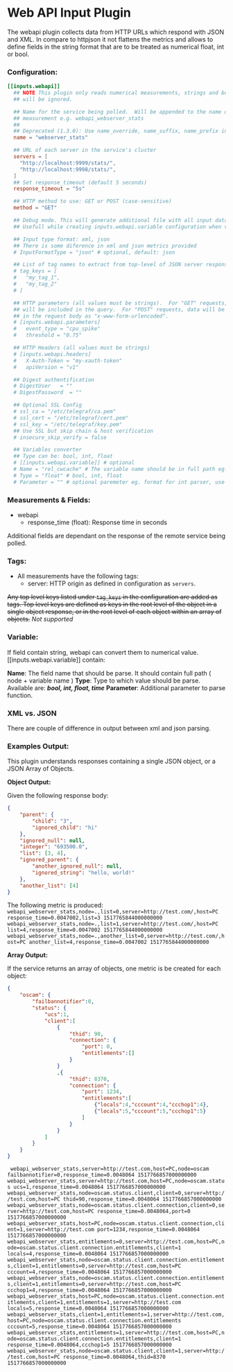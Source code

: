 
# Web API Input Plugin

The webapi plugin collects data from HTTP URLs which respond with JSON and XML. In compare to httpjson it not flattens the metrics and allows to define fields in the string format that are to be treated as numerical float, int or bool.

### Configuration:

```toml
[[inputs.webapi]]
  ## NOTE This plugin only reads numerical measurements, strings and booleans
  ## will be ignored.

  ## Name for the service being polled.  Will be appended to the name of the
  ## measurement e.g. webapi_webserver_stats
  ##
  ## Deprecated (1.3.0): Use name_override, name_suffix, name_prefix instead.
  name = "webserver_stats"

  ## URL of each server in the service's cluster
  servers = [
    "http://localhost:9999/stats/",
    "http://localhost:9998/stats/",
  ]
  ## Set response_timeout (default 5 seconds)
  response_timeout = "5s"

  ## HTTP method to use: GET or POST (case-sensitive)
  method = "GET"

  ## Debug mode. This will generate additional file with all input data parsed as node + value.
  ## Usefull while creating inputs.webapi.variable configuration when values are store in string format 

  ## Input type format: xml, json
  ## There is some diference in xml and json metrics provided
  # InputFormatType = "json" # optional, default: json

  ## List of tag names to extract from top-level of JSON server response
  # tag_keys = [
  #   "my_tag_1",
  #   "my_tag_2"
  # ]

  ## HTTP parameters (all values must be strings).  For "GET" requests, data
  ## will be included in the query.  For "POST" requests, data will be included
  ## in the request body as "x-www-form-urlencoded".
  # [inputs.webapi.parameters]
  #   event_type = "cpu_spike"
  #   threshold = "0.75"

  ## HTTP Headers (all values must be strings)
  # [inputs.webapi.headers]
  #   X-Auth-Token = "my-xauth-token"
  #   apiVersion = "v1"

  ## Digest authentification
  # DigestUser   = ""
  # DigestPassword  = ""

  ## Optional SSL Config
  # ssl_ca = "/etc/telegraf/ca.pem"
  # ssl_cert = "/etc/telegraf/cert.pem"
  # ssl_key = "/etc/telegraf/key.pem"
  ## Use SSL but skip chain & host verification
  # insecure_skip_verify = false

  ## Variables converter
  ## Type can be: bool, int, float
  # [[inputs.webapi.variable]] # optional
  # Name = "rel_cwcache" # The variable name should be in full path eg. a.b.c.d
  # Type = "float" # bool, int, float
  # Parameter = "" # optional paremeter eg. format for int parser, use eg. 16 when input value is in hex format eg. 0C27
```

### Measurements & Fields:

- webapi
	- response_time (float): Response time in seconds

Additional fields are dependant on the response of the remote service being polled.

### Tags:

- All measurements have the following tags:
	- server: HTTP origin as defined in configuration as `servers`.

~~Any top level keys listed under `tag_keys` in the configuration are added as tags.  Top level keys are defined as keys in the root level of the object in a single object response, or in the root level of each object within an array of objects.~~ *Not supported*

### Variable:
If field contain string, webapi can convert them to numerical value. [[inputs.webapi.variable]] contain:

**Name**: The field name that should be parse. It should contain full path ( node + variable name )
**Type**: Type to which value should be parse. Available are: ***bool, int, float, time***
**Parameter**: Additional parameter to parse function. 

### XML vs. JSON
There are couple of difference in output between xml and json parsing. 

### Examples Output:

This plugin understands responses containing a single JSON object, or a JSON Array of Objects.

**Object Output:**

Given the following response body:

```json
{
	"parent": {
		"child": "3",
		"ignored_child": "hi"
	},
	"ignored_null": null,
	"integer": "693500.0",
	"list": [3, 4],
	"ignored_parent": {
		"another_ignored_null": null,
		"ignored_string": "hello, world!"
	},
	"another_list": [4]
}
```
The following metric is produced:
`
webapi_webserver_stats,node=.,list=0,server=http://test.com/,host=PC response_time=0.0047002,list=3 1517765844000000000
webapi_webserver_stats,node=.,list=1,server=http://test.com/,host=PC list=4,response_time=0.0047002 1517765844000000000
webapi_webserver_stats,node=.,another_list=0,server=http://test.com/,host=PC another_list=4,response_time=0.0047002 1517765844000000000
`

**Array Output:**

If the service returns an array of objects, one metric is be created for each object:

```json
{
	"oscam": {
		"failbannotifier":0,
		"status": {
			"ucs":1,
			"client":[
				{
					"thid": 90,
					"connection": {
						"port": 0,
						"entitlements":[]
					}
				}
				,{
					"thid": 8370,
					"connection": {
						"port": 1234,
						"entitlements":[
							{"locals":4,"cccount":4,"ccchop1":4},
							{"locals":5,"cccount":5,"ccchop1":5}
						]
					}
				}
			]
		}
	}
}
```
`
webapi_webserver_stats,server=http://test.com,host=PC,node=oscam failbannotifier=0,response_time=0.0048064 1517766857000000000
webapi_webserver_stats,server=http://test.com,host=PC,node=oscam.status ucs=1,response_time=0.0048064 1517766857000000000
webapi_webserver_stats,node=oscam.status.client,client=0,server=http://test.com,host=PC thid=90,response_time=0.0048064 1517766857000000000
webapi_webserver_stats,node=oscam.status.client.connection,client=0,server=http://test.com,host=PC response_time=0.0048064,port=0 1517766857000000000
webapi_webserver_stats,host=PC,node=oscam.status.client.connection,client=1,server=http://test.com port=1234,response_time=0.0048064 1517766857000000000
webapi_webserver_stats,entitlements=0,server=http://test.com,host=PC,node=oscam.status.client.connection.entitlements,client=1 locals=4,response_time=0.0048064 1517766857000000000
webapi_webserver_stats,node=oscam.status.client.connection.entitlements,client=1,entitlements=0,server=http://test.com,host=PC cccount=4,response_time=0.0048064 1517766857000000000
webapi_webserver_stats,node=oscam.status.client.connection.entitlements,client=1,entitlements=0,server=http://test.com,host=PC ccchop1=4,response_time=0.0048064 1517766857000000000
webapi_webserver_stats,host=PC,node=oscam.status.client.connection.entitlements,client=1,entitlements=1,server=http://test.com locals=5,response_time=0.0048064 1517766857000000000
webapi_webserver_stats,client=1,entitlements=1,server=http://test.com,host=PC,node=oscam.status.client.connection.entitlements cccount=5,response_time=0.0048064 1517766857000000000
webapi_webserver_stats,entitlements=1,server=http://test.com,host=PC,node=oscam.status.client.connection.entitlements,client=1 response_time=0.0048064,ccchop1=5 1517766857000000000
webapi_webserver_stats,node=oscam.status.client,client=1,server=http://test.com,host=PC response_time=0.0048064,thid=8370 1517766857000000000`

